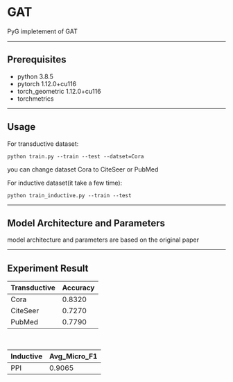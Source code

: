 # GAT 
PyG impletement of GAT

---

## Prerequisites
- python 3.8.5
- pytorch 1.12.0+cu116
- torch_geometric 1.12.0+cu116
- torchmetrics

---

## Usage
For transductive dataset:

`python train.py --train --test --datset=Cora`

you can change dataset Cora to CiteSeer or PubMed

For inductive dataset(it take a few time):

`python train_inductive.py --train --test`

---

## Model Architecture and Parameters 
model architecture and parameters are based on the original paper 

---
## Experiment Result
| Transductive | Accuracy    |
| -----------  | ----------- |
| Cora         | 0.8320      |
| CiteSeer     | 0.7270      |
| PubMed       | 0.7790      |

&nbsp; 

| Inductive    | Avg_Micro_F1|
| -----------  | ----------- |
| PPI          | 0.9065      |